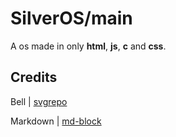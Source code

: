 # SilverOS/main
A os made in only **html**, **js**, **c** and **css**.

## Credits
Bell | [svgrepo](https://www.svgrepo.com/svg/52215/bell)

Markdown | [md-block](https://md-block.verou.me/)